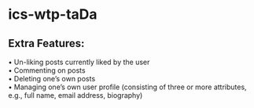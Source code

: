 # ics-wtp-taDa
## Extra Features:
• Un-liking posts currently liked by the user<br/>
• Commenting on posts<br/>
• Deleting one’s own posts<br/>
• Managing one’s own user profile (consisting of three or more attributes, e.g., full name, email
address, biography)<br/>

